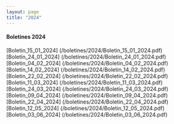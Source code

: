```yaml
---
layout: page
title: "2024"
---
```


#### Boletines 2024

[Boletin_15_01_2024] (/boletines/2024/Boletin_15_01_2024.pdf)
[Boletin_24_01_2024] (/boletines/2024/Boletin_24_01_2024.pdf)
[Boletin_04_02_2024] (/boletines/2024/Boletin_04_02_2024.pdf)
[Boletin_14_02_2024] (/boletines/2024/Boletin_14_02_2024.pdf)
[Boletin_22_02_2024] (/boletines/2024/Boletin_22_02_2024.pdf)
[Boletin_11_03_2024] (/boletines/2024/Boletin_11_03_2024.pdf)
[Boletin_24_03_2024] (/boletines/2024/Boletin_24_03_2024.pdf)
[Boletin_09_04_2024] (/boletines/2024/Boletin_09_04_2024.pdf)
[Boletin_22_04_2024] (/boletines/2024/Boletin_22_04_2024.pdf)
[Boletin_12_05_2024] (/boletines/2024/Boletin_12_05_2024.pdf)
[Boletin_03_06_2024] (/boletines/2024/Boletin_03_06_2024.pdf)
